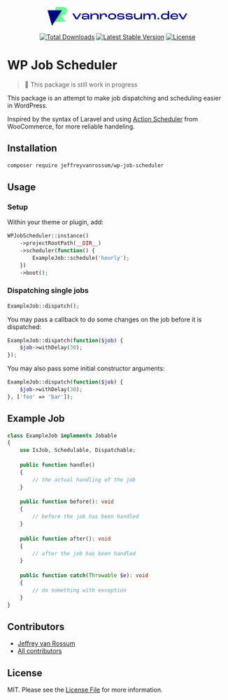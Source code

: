 <p align="center"><a href="https://vanrossum.dev" target="_blank"><img src="https://raw.githubusercontent.com/jeffreyvr/vanrossum.dev-art/main/logo.svg" width="320" alt="vanrossum.dev Logo"></a></p>

<p align="center">
<a href="https://packagist.org/packages/jeffreyvanrossum/wp-job-scheduler"><img src="https://img.shields.io/packagist/dt/jeffreyvanrossum/wp-job-scheduler" alt="Total Downloads"></a>
<a href="https://packagist.org/packages/jeffreyvanrossum/wp-job-scheduler"><img src="https://img.shields.io/packagist/v/jeffreyvanrossum/wp-job-scheduler" alt="Latest Stable Version"></a>
<a href="https://packagist.org/packages/jeffreyvanrossum/wp-job-scheduler"><img src="https://img.shields.io/packagist/jeffreyvanrossum/wp-job-scheduler" alt="License"></a>
</p>

# WP Job Scheduler

> 🚧 This package is still work in progress

This package is an attempt to make job dispatching and scheduling easier in WordPress.

Inspired by the syntax of Laravel and using [Action Scheduler](https://github.com/woocommerce/action-scheduler/) from WooCommerce, for more reliable handeling.

## Installation

```bash
composer require jeffreyvanrossum/wp-job-scheduler
```

## Usage

### Setup

Within your theme or plugin, add:

```php
WPJobScheduler::instance()
    ->projectRootPath(__DIR__)
    ->scheduler(function() {
        ExampleJob::schedule('hourly');
    })
    ->boot();
```

### Dispatching single jobs

```php
ExampleJob::dispatch();
```

You may pass a callback to do some changes on the job before it is dispatched:

```php
ExampleJob::dispatch(function($job) {
    $job->withDelay(30);
});
```

You may also pass some initial constructor arguments:

```php
ExampleJob::dispatch(function($job) {
    $job->withDelay(30);
}, ['foo' => 'bar']);
```

## Example Job

```php
class ExampleJob implements Jobable
{
    use IsJob, Schedulable, Dispatchable;

    public function handle()
    {
        // the actual handling of the job
    }

    public function before(): void
    {
        // before the job has been handled
    }

    public function after(): void
    {
        // after the job has been handled
    }

    public function catch(Throwable $e): void
    {
        // do something with exception
    }
}
```

## Contributors
* [Jeffrey van Rossum](https://github.com/jeffreyvr)
* [All contributors](https://github.com/jeffreyvr/wp-job-scheduler/graphs/contributors)

## License
MIT. Please see the [License File](/LICENSE) for more information.

